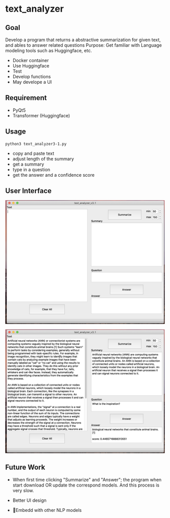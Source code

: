 # text_analyzer

## Goal
Develop a program that returns a abstractive summarization for given text, and ables to answer related questions
Purpose: Get familiar with Language modeling tools such as Huggingface, etc.

- Docker container
- Use Huggingface
- Test
- Develop functions
- May develope a UI


## Requirement
- PyQt5
- Transformer (Huggingface)

## Usage
    python3 text_analyzer3-1.py
- copy and paste text
- adjust length of the summary
- get a summary
- type in a question
- get the answer and a confidence score


## User Interface
![UI_1](samples/UI1.png)

![UI_2](samples/UI2.png)

## Future Work
- When first time clicking "Summarize" and "Answer"; the program when start download OR update the correspond models. And this process is very slow.

- Better UI design

- Embedd with other NLP models
